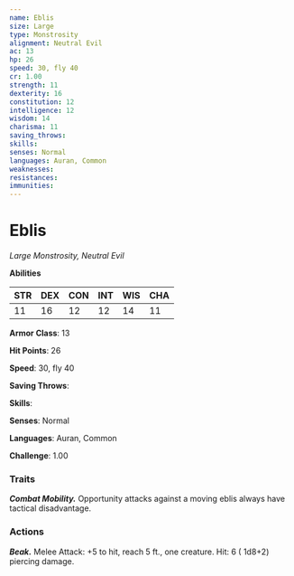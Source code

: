```yaml
---
name: Eblis
size: Large
type: Monstrosity
alignment: Neutral Evil
ac: 13
hp: 26
speed: 30, fly 40
cr: 1.00
strength: 11
dexterity: 16
constitution: 12
intelligence: 12
wisdom: 14
charisma: 11
saving_throws: 
skills: 
senses: Normal
languages: Auran, Common
weaknesses:
resistances:
immunities:
---
```


# Eblis

*Large Monstrosity, Neutral Evil*

**Abilities**

| STR | DEX | CON | INT | WIS | CHA |
| --- | --- | --- | --- | --- | --- |
| 11 | 16 | 12 | 12 | 14 | 11 |

**Armor Class**: 13

**Hit Points**: 26

**Speed**: 30, fly 40

**Saving Throws**: 

**Skills**: 

**Senses**: Normal

**Languages**: Auran, Common

**Challenge**: 1.00


### Traits
***Combat Mobility.*** Opportunity attacks against a moving eblis always have tactical disadvantage.


### Actions
***Beak.*** Melee Attack:  +5 to hit, reach 5 ft., one creature. Hit: 6 ( 1d8+2) piercing damage.


